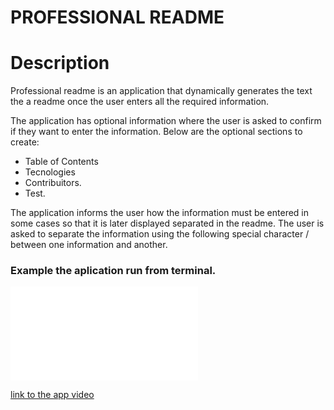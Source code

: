 # PROFESSIONAL README
  
# Description

Professional readme is an application that dynamically generates the text the a readme once the user enters all the required information.

The application has optional information where the user is asked to confirm if they want to enter the information. Below are the optional sections to create:

* Table of Contents
* Tecnologies
* Contribuitors.
* Test.

The application informs the user how the information must be entered in some cases so that it is later displayed separated in the readme. The user is asked to separate the information using the following special character / between one information and another.

### Example the aplication run from terminal.

![aplication run](./images/app.js)

 [link to the app video](https://)

